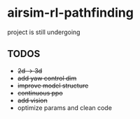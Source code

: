 # airsim-rl-pathfinding

project is still undergoing

## TODOS

- ~~2d -> 3d~~
- ~~add yaw control dim~~
- ~~improve model structure~~
- ~~continuous ppo~~
- ~~add vision~~
- optimize params and clean code
